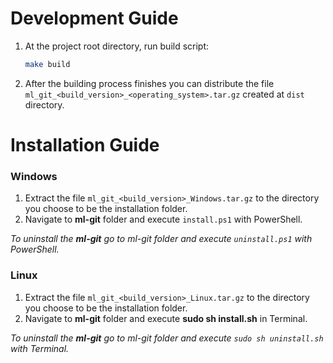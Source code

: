 Development Guide
=====================

1. At the project root directory, run build script:

      ```bash
      make build
      ```

2. After the building process finishes you can distribute the file `ml_git_<build_version>_<operating_system>.tar.gz` created at ```dist``` directory.

Installation Guide
==================

### Windows

1. Extract the file `ml_git_<build_version>_Windows.tar.gz` to the directory you choose to be the installation folder.
2. Navigate to **ml-git** folder and execute `install.ps1` with PowerShell.

*To uninstall the **ml-git** go to ml-git folder and execute `uninstall.ps1` with PowerShell.*

### Linux

1. Extract the file `ml_git_<build_version>_Linux.tar.gz` to the directory you choose to be the installation folder.
2. Navigate to **ml-git** folder and execute **sudo sh install.sh** in Terminal.

*To uninstall the **ml-git** go to ml-git folder and execute `sudo sh uninstall.sh` with Terminal.*
